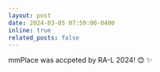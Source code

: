 ```yaml
---
layout: post
date: 2024-03-05 07:59:00-0400
inline: true
related_posts: false
---
```


mmPlace was accpeted by RA-L 2024! 😊 ✨
